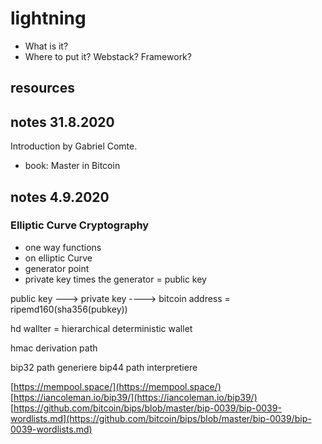 # lightning

* What is it?
* Where to put it? Webstack? Framework?

## resources

## notes 31.8.2020

Introduction by Gabriel Comte.

* book: Master in Bitcoin

## notes 4.9.2020

### Elliptic Curve Cryptography

* one way functions
* on elliptic Curve
* generator point
* private key times the generator = public key

public key ---&gt; private key ----&gt; bitcoin address = ripemd160\(sha356\(pubkey\)\)

hd wallter = hierarchical deterministic wallet

hmac derivation path

bip32 path generiere bip44 path interpretiere

[https://mempool.space/](https://mempool.space/) [https://iancoleman.io/bip39/](https://iancoleman.io/bip39/) [https://github.com/bitcoin/bips/blob/master/bip-0039/bip-0039-wordlists.md](https://github.com/bitcoin/bips/blob/master/bip-0039/bip-0039-wordlists.md)

